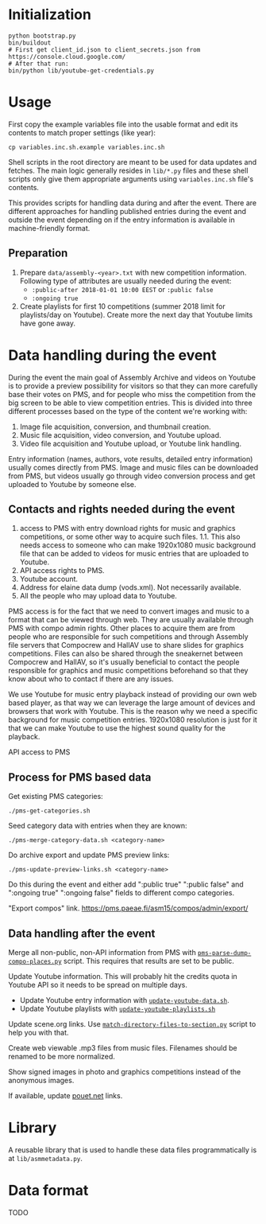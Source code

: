 # Initialization

    python bootstrap.py
    bin/buildout
    # First get client_id.json to client_secrets.json from https://console.cloud.google.com/
    # After that run:
    bin/python lib/youtube-get-credentials.py

# Usage

First copy the example variables file into the usable format and edit
its contents to match proper settings (like year):

    cp variables.inc.sh.example variables.inc.sh

Shell scripts in the root directory are meant to be used for data
updates and fetches. The main logic generally resides in `lib/*.py`
files and these shell scripts only give them appropriate arguments
using `variables.inc.sh` file's contents.

This provides scripts for handling data during and after the
event. There are different approaches for handling published entries
during the event and outside the event depending on if the entry
information is available in machine-friendly format.

## Preparation

1. Prepare `data/assembly-<year>.txt` with new competition
   information. Following type of attributes are usually needed during
   the event:
   * `:public-after 2018-01-01 10:00 EEST` or `:public false`
   * `:ongoing true`
2. Create playlists for first 10 competitions (summer 2018 limit for
   playlists/day on Youtube). Create more the next day that Youtube
   limits have gone away.

# Data handling during the event

During the event the main goal of Assembly Archive and videos on
Youtube is to provide a preview possibility for visitors so that they
can more carefully base their votes on PMS, and for people who miss
the competition from the big screen to be able to view competition
entries. This is divided into three different processes based on the
type of the content we're working with:

1. Image file acquisition, conversion, and thumbnail creation.
2. Music file acquisition, video conversion, and Youtube upload.
3. Video file acquisition and Youtube upload, or Youtube link
   handling.

Entry information (names, authors, vote results, detailed entry
information) usually comes directly from PMS. Image and music files
can be downloaded from PMS, but videos usually go through video
conversion process and get uploaded to Youtube by someone else.

## Contacts and rights needed during the event

1. access to PMS with entry download rights for music and graphics
   competitions, or some other way to acquire such files.
1.1. This also needs access to someone who can make 1920x1080 music
     background file that can be added to videos for music entries
     that are uploaded to Youtube.
2. API access rights to PMS.
3. Youtube account.
4. Address for elaine data dump (vods.xml). Not necessarily available.
5. All the people who may upload data to Youtube.

PMS access is for the fact that we need to convert images and music to
a format that can be viewed through web. They are usually available
through PMS with compo admin rights. Other places to acquire them
are from people who are responsible for such competitions and through
Assembly file servers that Compocrew and HallAV use to share slides
for graphics competitions. Files can also be shared through the
sneakernet between Compocrew and HallAV, so it's usually beneficial to
contact the people responsible for graphics and music competitions
beforehand so that they know about who to contact if there are any
issues.

We use Youtube for music entry playback instead of providing our own
web based player, as that way we can leverage the large amount of
devices and browsers that work with Youtube. This is the reason why we
need a specific background for music competition entries. 1920x1080
resolution is just for it that we can make Youtube to use the highest
sound quality for the playback.

API access to PMS

## Process for PMS based data

Get existing PMS categories:

    ./pms-get-categories.sh

Seed category data with entries when they are known:

    ./pms-merge-category-data.sh <category-name>

Do archive export and update PMS preview links:

    ./pms-update-preview-links.sh <category-name>

Do this during the event and either add ":public true" ":public false"
and ":ongoing true" ":ongoing false" fields to different compo
categories.

"Export compos" link.
https://pms.paeae.fi/asm15/compos/admin/export/

## Data handling after the event

Merge all non-public, non-API information from PMS with
[`pms-parse-dump-compo-places.py`](lib/pms-parse-dump-compo-places.py)
script. This requires that results are set to be public.

Update Youtube information. This will probably hit the credits quota
in Youtube API so it needs to be spread on multiple days.

* Update Youtube entry information with
  [`update-youtube-data.sh`](update-youtube-data.sh).
* Update Youtube playlists with
  [`update-youtube-playlists.sh`](update-youtube-playlists.sh)

Update scene.org links. Use
[`match-directory-files-to-section.py`](lib/match-directory-files-to-section.py)
script to help you with that.

Create web viewable .mp3 files from music files. Filenames should be
renamed to be more normalized.

Show signed images in photo and graphics competitions instead of the
anonymous images.

If available, update [pouet.net](https://www.pouet.net/) links.

# Library

A reusable library that is used to handle these data files
programmatically is at `lib/asmmetadata.py`.

# Data format

TODO
